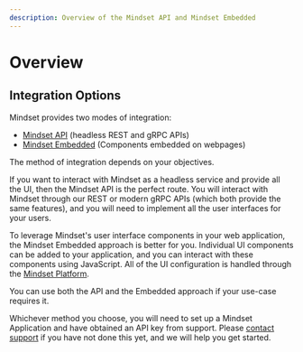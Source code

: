 ```yaml
---
description: Overview of the Mindset API and Mindset Embedded
---
```


# Overview

## Integration Options

Mindset provides two modes of integration:

* [Mindset API](mindset-api/) (headless REST and gRPC APIs)
* [Mindset Embedded](mindset-embedding/) (Components embedded on webpages)

The method of integration depends on your objectives.&#x20;

If you want to interact with Mindset as a headless service and provide all the UI, then the Mindset API is the perfect route. You will interact with Mindset through our REST or modern gRPC APIs (which both provide the same features), and you will need to implement all the user interfaces for your users.

To leverage Mindset's user interface components in your web application, the Mindset Embedded approach is better for you. Individual UI components can be added to your application, and you can interact with these components using JavaScript. All of the UI configuration is handled through the [Mindset Platform](broken-reference).

You can use both the API and the Embedded approach if your use-case requires it.

Whichever method you choose, you will need to set up a Mindset Application and have obtained an API key from support. Please [contact support](../support/contacting-support.md) if you have not done this yet, and we will help you get started.
